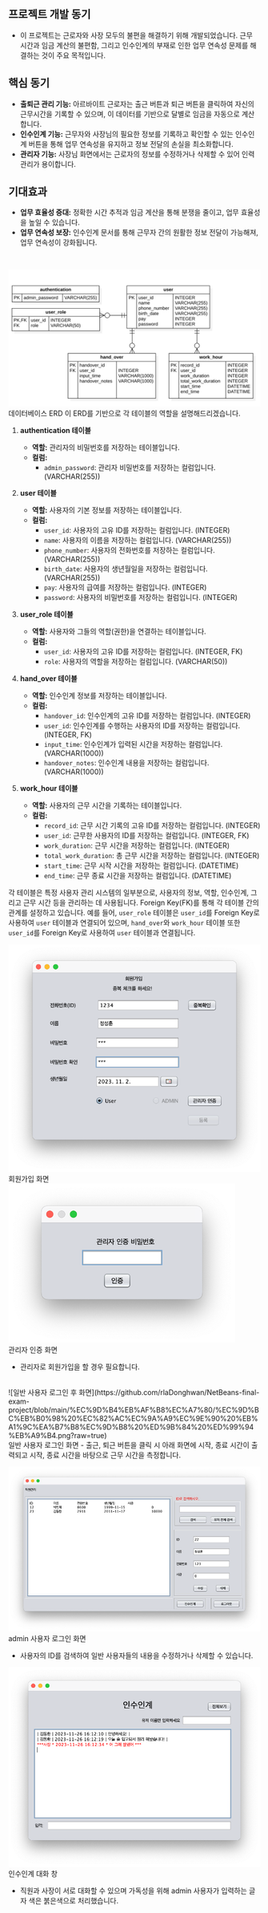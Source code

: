 ## **프로젝트 개발 동기**
- 이 프로젝트는 근로자와 사장 모두의 불편을 해결하기 위해 개발되었습니다. 근무 시간과 임금 계산의 불편함, 그리고 인수인계의 부재로 인한 업무 연속성 문제를 해결하는 것이 주요 목적입니다.

## **핵심 동기**
- **출퇴근 관리 기능:** 아르바이트 근로자는 출근 버튼과 퇴근 버튼을 클릭하여 자신의 근무시간을 기록할 수 있으며, 이 데이터를 기반으로 달별로 임금을 자동으로 계산합니다.
- **인수인계 기능:** 근무자와 사장님의 필요한 정보를 기록하고 확인할 수 있는 인수인계 버튼을 통해 업무 연속성을 유지하고 정보 전달의 손실을 최소화합니다.
- **관리자 기능:** 사장님 화면에서는 근로자의 정보를 수정하거나 삭제할 수 있어 인력 관리가 용이합니다.

## **기대효과**
- **업무 효율성 증대:** 정확한 시간 추적과 임금 계산을 통해 분쟁을 줄이고, 업무 효율성을 높일 수 있습니다.
- **업무 연속성 보장:** 인수인계 문서를 통해 근무자 간의 원활한 정보 전달이 가능해져, 업무 연속성이 강화됩니다.
<br>

![ERD](https://github.com/rlaDonghwan/NetBeans-final-exam-project/blob/main/%EC%9D%B4%EB%AF%B8%EC%A7%80/ERD.png?raw=true)
<br> 데이터베이스 ERD
이 ERD를 기반으로 각 테이블의 역할을 설명해드리겠습니다.

1. **authentication 테이블**
   - **역할:** 관리자의 비밀번호를 저장하는 테이블입니다.
   - **컬럼:**
     - `admin_password`: 관리자 비밀번호를 저장하는 컬럼입니다. (VARCHAR(255))

2. **user 테이블**
   - **역할:** 사용자의 기본 정보를 저장하는 테이블입니다.
   - **컬럼:**
     - `user_id`: 사용자의 고유 ID를 저장하는 컬럼입니다. (INTEGER)
     - `name`: 사용자의 이름을 저장하는 컬럼입니다. (VARCHAR(255))
     - `phone_number`: 사용자의 전화번호를 저장하는 컬럼입니다. (VARCHAR(255))
     - `birth_date`: 사용자의 생년월일을 저장하는 컬럼입니다. (VARCHAR(255))
     - `pay`: 사용자의 급여를 저장하는 컬럼입니다. (INTEGER)
     - `password`: 사용자의 비밀번호를 저장하는 컬럼입니다. (INTEGER)

3. **user_role 테이블**
   - **역할:** 사용자와 그들의 역할(권한)을 연결하는 테이블입니다.
   - **컬럼:**
     - `user_id`: 사용자의 고유 ID를 저장하는 컬럼입니다. (INTEGER, FK)
     - `role`: 사용자의 역할을 저장하는 컬럼입니다. (VARCHAR(50))

4. **hand_over 테이블**
   - **역할:** 인수인계 정보를 저장하는 테이블입니다.
   - **컬럼:**
     - `handover_id`: 인수인계의 고유 ID를 저장하는 컬럼입니다. (INTEGER)
     - `user_id`: 인수인계를 수행하는 사용자의 ID를 저장하는 컬럼입니다. (INTEGER, FK)
     - `input_time`: 인수인계가 입력된 시간을 저장하는 컬럼입니다. (VARCHAR(1000))
     - `handover_notes`: 인수인계 내용을 저장하는 컬럼입니다. (VARCHAR(1000))

5. **work_hour 테이블**
   - **역할:** 사용자의 근무 시간을 기록하는 테이블입니다.
   - **컬럼:**
     - `record_id`: 근무 시간 기록의 고유 ID를 저장하는 컬럼입니다. (INTEGER)
     - `user_id`: 근무한 사용자의 ID를 저장하는 컬럼입니다. (INTEGER, FK)
     - `work_duration`: 근무 시간을 저장하는 컬럼입니다. (INTEGER)
     - `total_work_duration`: 총 근무 시간을 저장하는 컬럼입니다. (INTEGER)
     - `start_time`: 근무 시작 시간을 저장하는 컬럼입니다. (DATETIME)
     - `end_time`: 근무 종료 시간을 저장하는 컬럼입니다. (DATETIME)

각 테이블은 특정 사용자 관리 시스템의 일부분으로, 사용자의 정보, 역할, 인수인계, 그리고 근무 시간 등을 관리하는 데 사용됩니다. Foreign Key(FK)를 통해 각 테이블 간의 관계를 설정하고 있습니다. 예를 들어, `user_role` 테이블은 `user_id`를 Foreign Key로 사용하여 `user` 테이블과 연결되어 있으며, `hand_over`와 `work_hour` 테이블 또한 `user_id`를 Foreign Key로 사용하여 `user` 테이블과 연결됩니다.
<br>


![회원가입 화면](https://github.com/rlaDonghwan/NetBeans-final-exam-project/blob/main/%EC%9D%B4%EB%AF%B8%EC%A7%80/%ED%9A%8C%EC%9B%90%EA%B0%80%EC%9E%85%20%ED%99%94%EB%A9%B4.png?raw=true)
<br> 회원가입 화면
<br>
![관리자 인증 화면](https://github.com/rlaDonghwan/NetBeans-final-exam-project/blob/main/%EC%9D%B4%EB%AF%B8%EC%A7%80/%EA%B4%80%EB%A6%AC%EC%9E%90%20%EC%9D%B8%EC%A6%9D%20%ED%99%94%EB%A9%B4.png?raw=true)
<br> 관리자 인증 화면
- 관리자로 회원가입을 할 경우 필요합니다.
<br>
![일반 사용자 로그인 후 화면](https://github.com/rlaDonghwan/NetBeans-final-exam-project/blob/main/%EC%9D%B4%EB%AF%B8%EC%A7%80/%EC%9D%BC%EB%B0%98%20%EC%82%AC%EC%9A%A9%EC%9E%90%20%EB%A1%9C%EA%B7%B8%EC%9D%B8%20%ED%9B%84%20%ED%99%94%EB%A9%B4.png?raw=true)
<br> 일반 사용자 로그인 화면
- 출근, 퇴근 버튼을 클릭 시 아래 화면에 시작, 종료 시간이 출력되고 시작, 종료 시간을 바탕으로 근무 시간을 측정합니다.<br>

![admin 로그인 후 화면](https://github.com/rlaDonghwan/NetBeans-final-exam-project/blob/main/%EC%9D%B4%EB%AF%B8%EC%A7%80/admin%20%EB%A1%9C%EA%B7%B8%EC%9D%B8%20%ED%9B%84%20%ED%99%94%EB%A9%B4.png?raw=true)
<br> admin 사용자 로그인 화면
- 사용자의 ID를 검색하여 일반 사용자들의 내용을 수정하거나 삭제할 수 있습니다. <br>

![인수인계 창](https://github.com/rlaDonghwan/NetBeans-final-exam-project/blob/main/%EC%9D%B4%EB%AF%B8%EC%A7%80/%EC%9D%B8%EC%88%98%EC%9D%B8%EA%B3%84%20%EC%B0%BD.png?raw=true)
<br> 인수인계 대화 창
- 직원과 사장이 서로 대화할 수 있으며 가독성을 위해 admin 사용자가 입력하는 글자 색은 붉은색으로 처리했습니다. 
